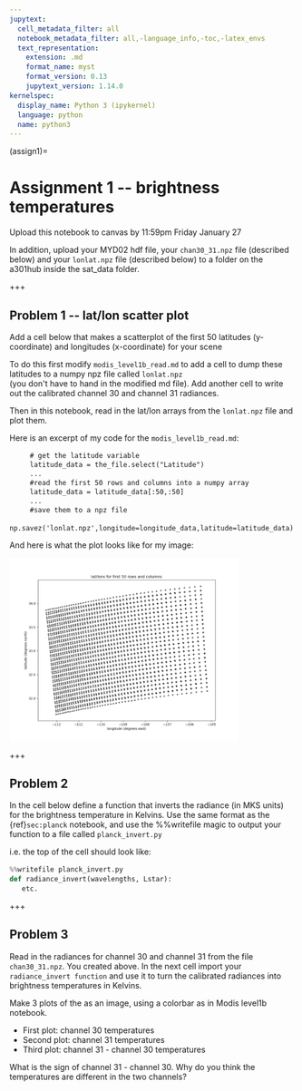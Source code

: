 ```yaml
---
jupytext:
  cell_metadata_filter: all
  notebook_metadata_filter: all,-language_info,-toc,-latex_envs
  text_representation:
    extension: .md
    format_name: myst
    format_version: 0.13
    jupytext_version: 1.14.0
kernelspec:
  display_name: Python 3 (ipykernel)
  language: python
  name: python3
---
```


(assign1)=
# Assignment 1 -- brightness temperatures

Upload this notebook to canvas by 11:59pm Friday January 27

In addition, upload your MYD02 hdf file, your `chan30_31.npz` file (described below)
and your `lonlat.npz` file (described below) to a folder on the a301hub inside the sat_data folder.

+++

## Problem 1 -- lat/lon scatter plot

Add a cell below that makes a scatterplot of the first 50 latitudes (y-coordinate) and longitudes (x-coordinate) for your scene

To do this first modify `modis_level1b_read.md` to add a cell to dump these latitudes to a numpy npz file called `lonlat.npz`  
(you don't have to hand in the modified md file). Add another cell to write out
the calibrated channel 30 and channel 31 radiances.

Then in this notebook, read in the lat/lon arrays from the `lonlat.npz` file 
and plot them.

Here is an excerpt of my code for the `modis_level1b_read.md`:
         
         # get the latitude variable
         latitude_data = the_file.select("Latitude")
         ...
         #read the first 50 rows and columns into a numpy array
         latitude_data = latitude_data[:50,:50]
         ...
         #save them to a npz file
         np.savez('lonlat.npz',longitude=longitude_data,latitude=latitude_data)
         
And here is what the plot looks like for my image:

<img src='../figures/first_50.png' width="80%" >

         

+++

## Problem 2

In the cell below define a function that inverts the radiance (in MKS units) for the
brightness temperature in Kelvins.  Use the same format as the {ref}`sec:planck` notebook,
and use the %%writefile magic to output your function to a file called `planck_invert.py`

i.e. the top of the cell should look like:

```python
%%writefile planck_invert.py
def radiance_invert(wavelengths, Lstar):
   etc.
```

+++

## Problem 3

Read in the radiances for channel 30 and channel 31 from the file `chan30_31.npz`. 
You created above.
In the next cell import your `radiance_invert function` and use it to turn the calibrated
radiances into brightness temperatures
in Kelvins. 

Make 3 plots of the as an image, using a colorbar as in Modis level1b notebook. 

* First plot:  channel 30 temperatures
* Second plot: channel 31 temperatures
* Third plot: channel 31 - channel 30 temperatures

What is the sign of channel 31 - channel 30.  Why do you think the temperatures
are different in the two channels?

